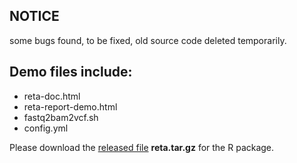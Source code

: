 ## NOTICE
some bugs found, to be fixed, old source code deleted temporarily.

## Demo files include:
- reta-doc.html
- reta-report-demo.html
- fastq2bam2vcf.sh
- config.yml

Please download the [released file](https://github.com/reta-s/reta/releases) **reta.tar.gz** for the R package.
